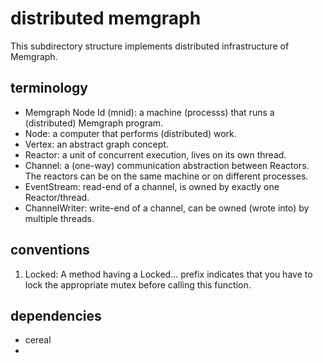 
# distributed memgraph

This subdirectory structure implements distributed infrastructure of Memgraph.

## terminology

* Memgraph Node Id (mnid): a machine (processs) that runs a (distributed) Memgraph program.
* Node: a computer that performs (distributed) work.
* Vertex: an abstract graph concept.
* Reactor: a unit of concurrent execution, lives on its own thread.
* Channel: a (one-way) communication abstraction between Reactors. The reactors can be on the same machine or on different processes.
* EventStream: read-end of a channel, is owned by exactly one Reactor/thread.
* ChannelWriter: write-end of a channel, can be owned (wrote into) by multiple threads.

## conventions

1. Locked: A method having a Locked... prefix indicates that you
have to lock the appropriate mutex before calling this function.

## dependencies

* cereal
* <other memgraph dependencies>